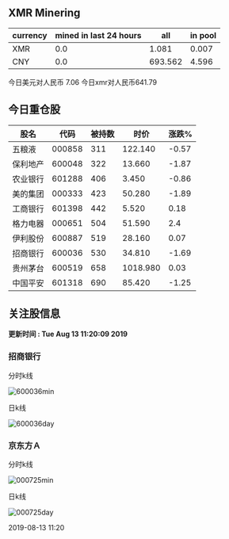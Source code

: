 ## XMR Minering

|currency|mined in last 24 hours|all|in pool|
|---|---|---|---|
|XMR|0.0|1.081|0.007|
|CNY|0.0|693.562|4.596|

今日美元对人民币 7.06	今日xmr对人民币641.79


## 今日重仓股 

|股名|代码|被持数|时价|涨跌%|
|---|---|---|---|---|
|五粮液|000858|311|122.140|-0.57|
|保利地产|600048|322|13.660|-1.87|
|农业银行|601288|406|3.450|-0.86|
|美的集团|000333|423|50.280|-1.89|
|工商银行|601398|442|5.520|0.18|
|格力电器|000651|504|51.590|2.4|
|伊利股份|600887|519|28.160|0.07|
|招商银行|600036|530|34.810|-1.69|
|贵州茅台|600519|658|1018.980|0.03|
|中国平安|601318|690|85.420|-1.25|

## 关注股信息
**更新时间 : Tue Aug 13 11:20:09 2019**
### 招商银行 
分时k线

![600036min](http://image.sinajs.cn/newchart/min/n/sh600036.gif)

日k线

![600036day](http://image.sinajs.cn/newchart/daily/n/sh600036.gif)

### 京东方Ａ 
分时k线

![000725min](http://image.sinajs.cn/newchart/min/n/sz000725.gif)

日k线

![000725day](http://image.sinajs.cn/newchart/daily/n/sz000725.gif)

2019-08-13 11:20